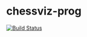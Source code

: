 # chessviz-prog
[![Build Status](https://travis-ci.com/vladstpnv54/chessviz-prog.svg?branch=master)](https://travis-ci.com/vladstpnv54/chessviz-prog)
